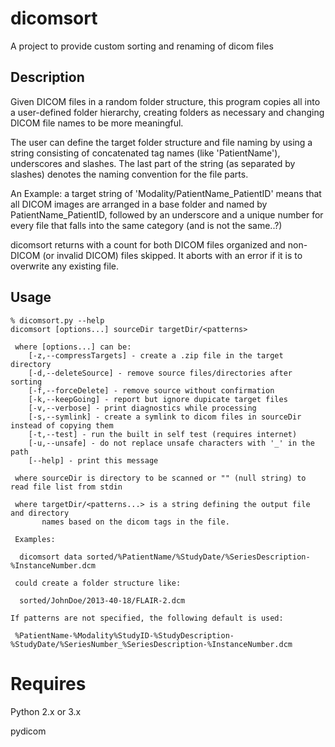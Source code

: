dicomsort
=========

A project to provide custom sorting and renaming of dicom files


Description
-----------

Given DICOM files in a random folder structure, this program copies all into a user-defined folder hierarchy, creating folders as necessary and changing DICOM file names to be more meaningful.

The user can define the target folder structure and file naming by using a string consisting of concatenated tag names (like 'PatientName'), underscores and slashes.
The last part of the string (as separated by slashes) denotes the naming convention for the file parts.

An Example: a target string of
 'Modality/PatientName_PatientID'
means that all DICOM images are arranged in a base folder and named by PatientName_PatientID,
followed by an underscore and a unique number for every file that falls into the same category (and is not the same..?)

dicomsort returns with a count for both DICOM files organized and non-DICOM (or invalid DICOM) files skipped.
It aborts with an error if it is to overwrite any existing file.


Usage
-----

```
% dicomsort.py --help
dicomsort [options...] sourceDir targetDir/<patterns>

 where [options...] can be:
    [-z,--compressTargets] - create a .zip file in the target directory
    [-d,--deleteSource] - remove source files/directories after sorting
    [-f,--forceDelete] - remove source without confirmation
    [-k,--keepGoing] - report but ignore dupicate target files
    [-v,--verbose] - print diagnostics while processing
    [-s,--symlink] - create a symlink to dicom files in sourceDir instead of copying them
    [-t,--test] - run the built in self test (requires internet)
    [-u,--unsafe] - do not replace unsafe characters with '_' in the path
    [--help] - print this message

 where sourceDir is directory to be scanned or "" (null string) to read file list from stdin

 where targetDir/<patterns...> is a string defining the output file and directory
       names based on the dicom tags in the file.

 Examples:

  dicomsort data sorted/%PatientName/%StudyDate/%SeriesDescription-%InstanceNumber.dcm

 could create a folder structure like:

  sorted/JohnDoe/2013-40-18/FLAIR-2.dcm

If patterns are not specified, the following default is used:

 %PatientName-%Modality%StudyID-%StudyDescription-%StudyDate/%SeriesNumber_%SeriesDescription-%InstanceNumber.dcm
```

Requires
========
Python 2.x or 3.x

pydicom
